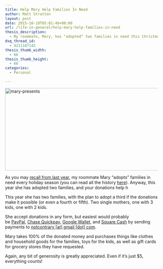```yaml
---
title: Help Mary Help Families In Need
author: Matt Stratton
layout: post
date: 2015-10-10T05:01:49+00:00
url: /life-in-general/help-mary-help-families-in-need
thesis_description:
  - My roommate, Mary, has "adopted" two families in need this Christmas. Last year she adopted three families, and your donations and generosity made it happen. She could use YOUR help in making the holidays amazing for these families.
dsq_thread_id:
  - 4211187142
thesis_thumb_width:
  - 66
thesis_thumb_height:
  - 66
categories:
  - Personal

---
```

<img class="alignnone wp-image-6962 size-full" src="/wp-content/uploads/mary-presents.png" alt="mary-presents" width="550" height="272" srcset="/wp-content/uploads/mary-presents.png 550w, /wp-content/uploads/mary-presents-300x148.png 300w" sizes="(max-width: 550px) 100vw, 550px" />

As you may [recall from last year][1], my roommate Mary &#8220;adopts&#8221; families in need every holiday season (you can read all the history [here][2]). Anyway, this year she has adopted two families, and your donations help h

This year she has two families, with the plan to adopt a third if the donations make it possible (or even a fourth or fifth). Two single mothers, one with 3 kids, one with 2 kids.

She accept donations in any form, but easiest would probably be <a href="https://www.paypal.com/home" target="_blank">PayPal</a>, <a href="https://www.chase.com/online/digital/quickpay.html" target="_blank">Chase Quickpay</a>, <a href="https://www.google.com/wallet/" target="_blank">Google Wallet</a>, and <a href="https://cash.me/" target="_blank">Square Cash</a> by sending payments to <a href="javascript:DeCryptX('0n1p3w1d1p0n2v1s0a2t1z1A1h2o1b3l1m1/1d0o1n')" target="_blank">notcontrary [at] gmail [dot] com</a>.

Mary takes 100% of the donated money and purchases things like clothes and household goods for the families, toys for the kids, as well as gift cards for grocery stores they have requested.

Again, any bit of generosity is greatly appreciated. Even if it’s just $5, everything counts!

 [1]: /life-in-general/help-families-christmas "My friend Mary needs YOUR help to brighten the holidays for three Chicago families"
 [2]: http://wreckfulabandon.blogspot.com/2015/09/adopt-family.html